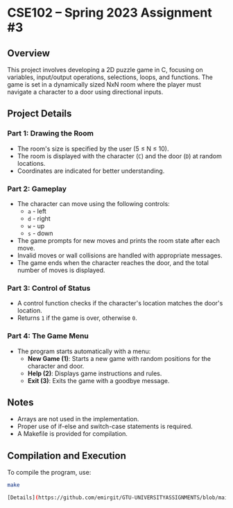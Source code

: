 # CSE102 – Spring 2023 Assignment #3

## Overview

This project involves developing a 2D puzzle game in C, focusing on variables, input/output operations, selections, loops, and functions. The game is set in a dynamically sized NxN room where the player must navigate a character to a door using directional inputs.

## Project Details

### Part 1: Drawing the Room
- The room's size is specified by the user (5 ≤ N ≤ 10).
- The room is displayed with the character (`C`) and the door (`D`) at random locations.
- Coordinates are indicated for better understanding.

### Part 2: Gameplay
- The character can move using the following controls:
  - `a` - left
  - `d` - right
  - `w` - up
  - `s` - down
- The game prompts for new moves and prints the room state after each move.
- Invalid moves or wall collisions are handled with appropriate messages.
- The game ends when the character reaches the door, and the total number of moves is displayed.

### Part 3: Control of Status
- A control function checks if the character's location matches the door's location.
- Returns `1` if the game is over, otherwise `0`.

### Part 4: The Game Menu
- The program starts automatically with a menu:
  - **New Game (1)**: Starts a new game with random positions for the character and door.
  - **Help (2)**: Displays game instructions and rules.
  - **Exit (3)**: Exits the game with a goodbye message.

## Notes
- Arrays are not used in the implementation.
- Proper use of if-else and switch-case statements is required.
- A Makefile is provided for compilation.

## Compilation and Execution
To compile the program, use:
```bash
make

[Details](https://github.com/emirgit/GTU-UNIVERSITYASSIGNMENTS/blob/main/CSE102/HW02/CSE%20102_HW2.pdf)